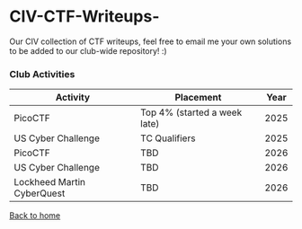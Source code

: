 # CIV-CTF-Writeups-
Our CIV collection of CTF writeups, feel free to email me your own solutions to be added to our club-wide repository! :)

### Club Activities

| Activity | Placement | Year|
|---|---|---|
| PicoCTF  | Top 4% (started a week late) |2025|
| US Cyber Challenge | TC Qualifiers |2025|
| PicoCTF  | TBD |2026|
| US Cyber Challenge | TBD |2026|
| Lockheed Martin CyberQuest | TBD |2026|

[Back to home](https://github.com/eliu-civ/CIV-CTF-Writeups-)
